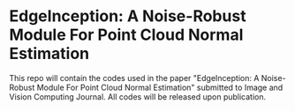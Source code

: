 # EdgeInception: A Noise-Robust Module For Point Cloud Normal Estimation


This repo will contain the codes used in the paper "EdgeInception: A Noise-Robust Module For Point Cloud Normal Estimation" submitted to Image and Vision Computing Journal. All codes will be released upon publication.
